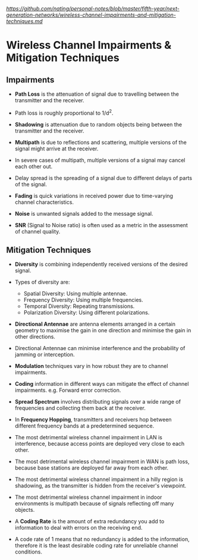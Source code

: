 
*https://github.com/nating/personal-notes/blob/master/fifth-year/next-generation-networks/wireless-channel-impairments-and-mitigation-techniques.md*

# Wireless Channel Impairments & Mitigation Techniques

## Impairments

* **Path Loss** is the attenuation of signal due to travelling between the transmitter and the receiver.

* Path loss is roughly proportional to 1/d<sup>2</sup>.

* **Shadowing** is attenuation due to random objects being between the transmitter and the receiver.

* **Multipath** is due to reflections and scattering, multiple versions of the signal might arrive at the receiver.

* In severe cases of multipath, multiple versions of a signal may cancel each other out.

* Delay spread is the spreading of a signal due to different delays of parts of the signal.

* **Fading** is quick variations in received power due to time-varying channel characteristics.

* **Noise** is unwanted signals added to the message signal.

* **SNR** (Signal to Noise ratio) is often used as a metric in the assessment of channel quality.

## Mitigation Techniques

* **Diversity** is combining independently received versions of the desired signal.

* Types of diversity are:
  * Spatial Diversity: Using multiple antennae.
  * Frequency Diversity: Using multiple frequencies.
  * Temporal Diversity: Repeating transmissions.
  * Polarization Diversity: Using different polarizations.

* **Directional Antennae** are antenna elements arranged in a certain geometry to maximise the gain in one direction and minimise the gain in other directions.

* Directional Antennae can minimise interference and the probability of jamming or interception.

* **Modulation** techniques vary in how robust they are to channel impairments.

* **Coding** information in different ways can mitigate the effect of channel impairments. e.g. Forward error correction.

* **Spread Spectrum** involves distributing signals over a wide range of frequencies and collecting them back at the receiver.

* In **Frequency Hopping**, transmitters and receivers hop between different frequency bands at a predetermined sequence.

* The most detrimental wireless channel impairment in LAN is interference, because access points are deployed very close to each other.

* The most detrimental wireless channel impairment in WAN is path loss, because base stations are deployed far away from each other.

* The most detrimental wireless channel impairment in a hilly region is shadowing, as the transmitter is hidden from the receiver's viewpoint.

* The most detrimental wireless channel impairment in indoor environments is multipath because of signals reflecting off many objects.

* A **Coding Rate** is the amount of extra redundancy you add to information to deal with errors on the receiving end.  

* A code rate of 1 means that no redundancy is added to the information, therefore it is the least desirable coding rate for unreliable channel conditions.
